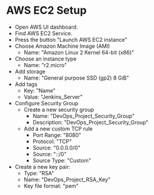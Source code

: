 # AWS EC2 Setup

- Open AWS UI dashboard.
- Find AWS EC2 Service.
- Press the button "Launch AWS EC2 instance"
- Choose Amazon Machine Image (AMI)
  * Name: "Amazon Linux 2 Kernel 64-bit (x86)"
- Choose an instance type
  * Name: "r2.micro"
- Add storage
    * Name: "General purpose SSD (gp2) 8 GiB"
- Add tags
    * Key: "Name"
    * Value: "Jenkins_Server"
- Configure Security Group
    * Create a new security group
      * Name: "DevOps_Project_Security_Group"
      * Description: "DevOps_Project_Security_Group"
    * Add a new custom TCP rule
      * Port Range: "8080"
      * Protocol: "TCP"
      * Source: "0.0.0.0/0"
      * Source: "::/0"
      * Source Type: "Custom"
- Create a new key pair:
  * Type: "RSA"
  * Name: "DevOps_Project_RSA_Key"
  * Key file format: "pem"
  

